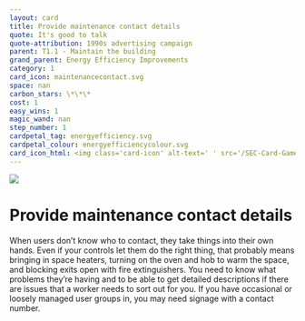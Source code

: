 ```yaml
---
layout: card
title: Provide maintenance contact details
quote: It's good to talk
quote-attribution: 1990s advertising campaign 
parent: T1.1 - Maintain the building
grand_parent: Energy Efficiency Improvements 
category: 1
card_icon: maintenancecontact.svg
space: nan
carbon_stars: \*\*\*
cost: 1
easy_wins: 1
magic_wand: nan
step_number: 1
cardpetal_tag: energyefficiency.svg
cardpetal_colour: energyefficiencycolour.svg
card_icon_html: <img class='card-icon' alt-text=' ' src='/SEC-Card-Game/graphics/card_icons/maintenancecontact.svg'>
---
```


<img class='card-icon' alt-text=' ' src='/SEC-Card-Game/graphics/card_icons/maintenancecontact.svg'>
<h1>Provide maintenance contact details</h1>

<p>When users don’t know who to contact, they take things into their own hands. Even if your controls let them do the right thing, that probably means bringing in space heaters, turning on the oven and hob to warm the space, and blocking exits open with fire extinguishers. You need to know what problems they’re having and to be able to get detailed descriptions if there are issues that a worker needs to sort out for you. If you have occasional or loosely managed user groups in, you may need signage with a contact number.</p> 

